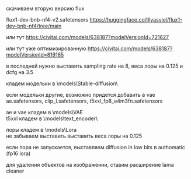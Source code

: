 скачиваем вторую версию flux

flux1-dev-bnb-nf4-v2.safetensors
https://huggingface.co/lllyasviel/flux1-dev-bnb-nf4/tree/main

или тут
https://civitai.com/models/638187?modelVersionId=721627

или тут уже оптимизированную
https://civitai.com/models/638187?modelVersionId=819165

в последней нужно выставить sampling rate на 8, веса лоры на 0.125 и dcfg на 3.5

кладем модельки в \models\Stable-diffusion\

если модельки другие, возможно придется добавить в vae
ae.safetensors, clip_l.safetensors, t5xxl_fp8_e4m3fn.safetensors

ae и vae кладем в \models\VAE\
t5xxl кладем в \models\text_encoder\

лоры кладем в \models\Lora\
не забываем выставить выставить веса лоры на 0.125

если лора не запускается, выставляем diffusion in low bits в authomatic (fp16 lora)

для удаления объектов на изображении, ставим расширение lama cleaner